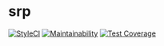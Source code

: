 # srp

[![StyleCI](https://github.styleci.io/repos/359565486/shield?branch=dev)](https://github.styleci.io/repos/359565486?branch=dev)
[![Maintainability](https://api.codeclimate.com/v1/badges/7a7b44a20551327127e2/maintainability)](https://codeclimate.com/github/seatplus/srp/maintainability)
[![Test Coverage](https://api.codeclimate.com/v1/badges/7a7b44a20551327127e2/test_coverage)](https://codeclimate.com/github/seatplus/srp/test_coverage)